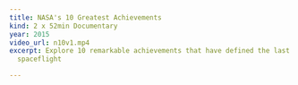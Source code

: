 ```yaml
---
title: NASA's 10 Greatest Achievements
kind: 2 x 52min Documentary
year: 2015
video_url: n10v1.mp4
excerpt: Explore 10 remarkable achievements that have defined the last 50 years of
  spaceflight

---
```

